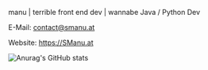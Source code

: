 manu | terrible front end dev | wannabe Java / Python Dev



E-Mail: contact@smanu.at


Website: https://SManu.at

![Anurag's GitHub stats](https://github-readme-stats.vercel.app/api?username=ProManu24&show_icons=true&theme=dark)


